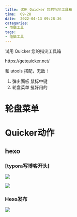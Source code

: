 ```yaml
---
title: 试用 Quicker 您的指尖工具箱
time:  09-28
date:  2022-04-13 09:28:36
categories:
- 电脑工具
tags: 
- 电脑工具
---
```


 试用 Quicker 您的指尖工具箱

https://getquicker.net/

和 utools 搭配，无敌！

<!-- more -->



1. 弹出面板 鼠标中键
2. 轮盘菜单 挺好用的 

# 轮盘菜单







# Quicker动作

## hexo

### [typora写博客开头]

![](https://wangguanjingji.oss-cn-beijing.aliyuncs.com/picture/1649813655877.png)

![](https://wangguanjingji.oss-cn-beijing.aliyuncs.com/picture/uTools_1649813505307.png)



### Hexo发布

![](https://wangguanjingji.oss-cn-beijing.aliyuncs.com/picture/Quicker_Hexo%E8%87%AA%E5%8A%A8%E9%A2%84%E8%A7%88%E5%B9%B6%E5%8F%91%E5%B8%83.png)